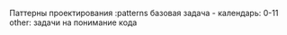 Паттерны проектирования :patterns
базовая задача - календарь: 0-11 
other: задачи на понимание кода
